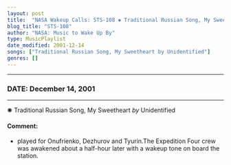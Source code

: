 ```yaml
---
layout: post
title:  "NASA Wakeup Calls: STS-108 ✺ Traditional Russian Song, My Sweetheart by Unidentified ✧ December 14, 2001"
blog_title: "STS-108"
author: "NASA: Music to Wake Up By"
type: MusicPlaylist
date_modified: 2001-12-14
songs: ["Traditional Russian Song, My Sweetheart by Unidentified"]
genres: []
---
```


----
### DATE: December 14, 2001
----
✺ Traditional Russian Song, My Sweetheart *by* Unidentified  

#### Comment:
* played for Onufrienko, Dezhurov and Tyurin.The Expedition Four crew was awakened about a half-hour later with a wakeup tone on board the station.



<br/>
<center>
	<a target="_blank"
	   href="https://twitter.com/intent/tweet?hashtags=Space,NASA,Playlist,NASAWakeupCalls,SpaceProgram&text=🚀 {{ page.author}}, '{{ page.songs.first }}' {{ page.title }}, {{ site.url }}{{ page.url }}&via=nasawakeupcalls"><i class="fab fa-twitter" title="Tweet this page" alt="Tweet this page" style="font-size: 1.3em;"></i></a>
	&nbsp; 	<i class="fas fa-user-astronaut" style="font-size: 1.5em;"></i> &nbsp;
    <a id="custom_amazon_link"
       type="amzn" search="#"
       category="popular music">
    <i class="fab fa-amazon" style="font-size: 1.3em;"></i></a>
</center>

<!-- Randomly resolve an individual entry from a song array -->
<script src="/assets/javascript/seedrandom.min.js"></script>
<script>
  var wake_me_up = ["Traditional Russian Song, My Sweetheart by Unidentified"];
  var prng = new Math.seedrandom();
  function randomSong() {
    song = wake_me_up[Math.floor(Math.random() * wake_me_up.length)];
    var amazon_link = document.getElementById("custom_amazon_link");
    amazon_link.setAttribute("search", song);
  }
  window.onload = randomSong();
</script>
